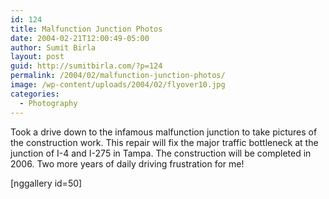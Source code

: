 ```yaml
---
id: 124
title: Malfunction Junction Photos
date: 2004-02-21T12:00:49-05:00
author: Sumit Birla
layout: post
guid: http://sumitbirla.com/?p=124
permalink: /2004/02/malfunction-junction-photos/
image: /wp-content/uploads/2004/02/flyover10.jpg
categories:
  - Photography
---
```

Took a drive down to the infamous malfunction junction to take pictures of the construction work. This repair will fix the major traffic bottleneck at the junction of I-4 and I-275 in Tampa. The construction will be completed in 2006. Two more years of daily driving frustration for me! 

[nggallery id=50]